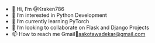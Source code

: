 - 👋 Hi, I’m @Kraken786
- 👀 I’m interested in Python Development
- 🌱 I’m currently learning PyTorch
- 💞️ I’m looking to collaborate on Flask and Django Projects
- 📫 How to reach me Gmail📧aakotawadekar@gmail.com

<!---
Kraken786/Kraken786 is a ✨ special ✨ repository because its `README.md` (this file) appears on your GitHub profile.
You can click the Preview link to take a look at your changes.
--->
